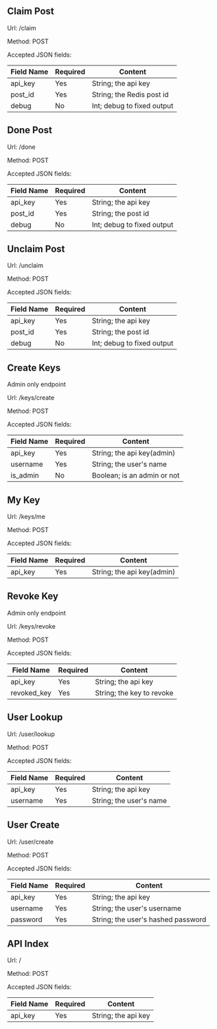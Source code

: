 ## Claim Post

Url: /claim

Method: POST

Accepted JSON fields:

| Field Name      | Required | Content                      |
|-----------------|----------|------------------------------|
| api_key         | Yes      | String; the api key          |
| post_id         | Yes      | String; the Redis post id    |
| debug           | No       | Int; debug to fixed output   |

## Done Post

Url: /done

Method: POST

Accepted JSON fields:

| Field Name      | Required | Content                      |
|-----------------|----------|------------------------------|
| api_key         | Yes      | String; the api key          |
| post_id         | Yes      | String; the post id          |
| debug           | No       | Int; debug to fixed output   |

## Unclaim Post

Url: /unclaim

Method: POST

Accepted JSON fields:

| Field Name      | Required | Content                      |
|-----------------|----------|------------------------------|
| api_key         | Yes      | String; the api key          |
| post_id         | Yes      | String; the post id          |
| debug           | No       | Int; debug to fixed output   |

## Create Keys

Admin only endpoint

Url: /keys/create

Method: POST

Accepted JSON fields:

| Field Name    | Required | Content                      |
|---------------|----------|------------------------------|
| api_key       | Yes      | String; the api key(admin)   |
| username      | Yes      | String; the user's name      |
| is_admin      | No       | Boolean; is an admin or not  |

## My Key

Url: /keys/me

Method: POST

Accepted JSON fields:

| Field Name      | Required | Content                      |
|-----------------|----------|------------------------------|
| api_key         | Yes      | String; the api key(admin)   |

## Revoke Key

Admin only endpoint

Url: /keys/revoke

Method: POST

Accepted JSON fields:

| Field Name      | Required | Content                      |
|-----------------|----------|------------------------------|
| api_key         | Yes      | String; the api key          |
| revoked_key     | Yes      | String; the key to revoke    |

## User Lookup

Url: /user/lookup

Method: POST

Accepted JSON fields:

| Field Name      | Required | Content                      |
|-----------------|----------|------------------------------|
| api_key         | Yes      | String; the api key          |
| username        | Yes      | String; the user's name      |

## User Create

Url: /user/create

Method: POST

Accepted JSON fields:

| Field Name      | Required | Content                            |
|-----------------|----------|------------------------------------|
| api_key         | Yes      | String; the api key                |
| username        | Yes      | String; the user's username        |
| password        | Yes      | String; the user's hashed password |

## API Index

Url: /

Method: POST

Accepted JSON fields:

| Field Name      | Required | Content                      |
|-----------------|----------|------------------------------|
| api_key         | Yes      | String; the api key          |
